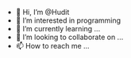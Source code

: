 - 👋 Hi, I’m @Hudit
- 👀 I’m interested in programming
- 🌱 I’m currently learning ...
- 💞️ I’m looking to collaborate on ...
- 📫 How to reach me ...

<!---
Hudit/Hudit is a ✨ special ✨ repository because its `README.md` (this file) appears on your GitHub profile.
You can click the Preview link to take a look at your changes.
--->
